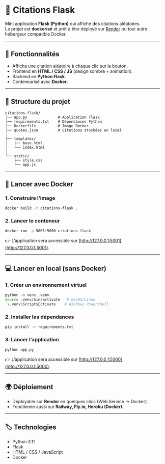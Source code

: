 # 📝 Citations Flask

Mini application **Flask (Python)** qui affiche des citations aléatoires.  
Le projet est **dockerisé** et prêt à être déployé sur [Render](https://render.com) ou tout autre hébergeur compatible Docker.

---

## 🚀 Fonctionnalités
- Affiche une citation aléatoire à chaque clic sur le bouton.
- Frontend en **HTML / CSS / JS** (design sombre + animation).
- Backend en **Python Flask**.
- Conteneurisé avec **Docker**.

---

## 📂 Structure du projet
```
citations-flask/
│── app.py              # Application Flask
│── requirements.txt    # Dépendances Python
│── Dockerfile          # Image Docker
│── quotes.json         # Citations stockées en local
│
├── templates/
│   ├── base.html
│   └── index.html
│
└── static/
    ├── style.css
    └── app.js
```

---

## 🐳 Lancer avec Docker

### 1. Construire l’image
```bash
docker build -t citations-flask .
```

### 2. Lancer le conteneur
```bash
docker run -p 5001:5000 citations-flask
```

👉 L’application sera accessible sur [http://127.0.0.1:5001](http://127.0.0.1:5001).

---

## 💻 Lancer en local (sans Docker)

### 1. Créer un environnement virtuel
```bash
python -m venv .venv
source .venv/bin/activate   # macOS/Linux
.\.venv\Scriptsctivate    # Windows PowerShell
```

### 2. Installer les dépendances
```bash
pip install -r requirements.txt
```

### 3. Lancer l’application
```bash
python app.py
```

👉 L’application sera accessible sur [http://127.0.0.1:5000](http://127.0.0.1:5000).

---

## 🌍 Déploiement
- Déployable sur **Render** en quelques clics (Web Service → Docker).  
- Fonctionne aussi sur **Railway, Fly.io, Heroku (Docker)**.  

---

## 🏷️ Technologies
- Python 3.11  
- Flask  
- HTML / CSS / JavaScript  
- Docker  

